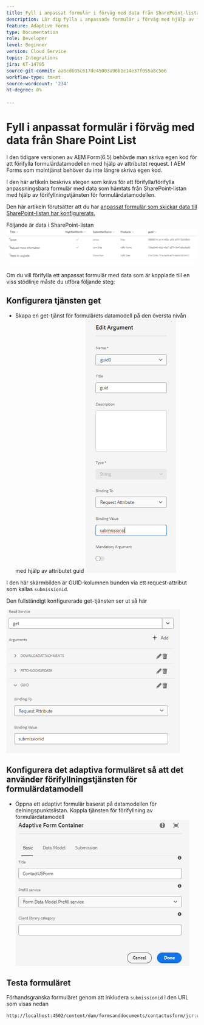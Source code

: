 ```yaml
---
title: Fyll i anpassat formulär i förväg med data från SharePoint-lista
description: Lär dig fylla i anpassade formulär i förväg med hjälp av formulärdatamodell som backas upp av en lista med delpunkter
feature: Adaptive Forms
type: Documentation
role: Developer
level: Beginner
version: Cloud Service
topic: Integrations
jira: KT-14795
source-git-commit: aa6cd605c617de45003a96b1c14e37f055a8c566
workflow-type: tm+mt
source-wordcount: '234'
ht-degree: 0%

---
```


# Fyll i anpassat formulär i förväg med data från Share Point List

I den tidigare versionen av AEM Form(6.5) behövde man skriva egen kod för att förifylla formulärdatamodellen med hjälp av attributet request. I AEM Forms som molntjänst behöver du inte längre skriva egen kod.

I den här artikeln beskrivs stegen som krävs för att förifylla/förifylla anpassningsbara formulär med data som hämtats från SharePoint-listan med hjälp av förifyllningstjänsten för formulärdatamodellen.

Den här artikeln förutsätter att du har [anpassat formulär som skickar data till SharePoint-listan har konfigurerats.](https://experienceleague.adobe.com/docs/experience-manager-cloud-service/content/forms/adaptive-forms-authoring/authoring-adaptive-forms-core-components/create-an-adaptive-form-on-forms-cs/configure-submit-actions-core-components.html?lang=en#connect-af-sharepoint-list)

Följande är data i SharePoint-listan
![sharepoint-list](assets/list-data.png)

Om du vill förifylla ett anpassat formulär med data som är kopplade till en viss stödlinje måste du utföra följande steg:

## Konfigurera tjänsten get

* Skapa en get-tjänst för formulärets datamodell på den översta nivån med hjälp av attributet guid
  ![get-service](assets/mapping-request-attribute.png)

I den här skärmbilden är GUID-kolumnen bunden via ett request-attribut som kallas `submissionid`.

Den fullständigt konfigurerade get-tjänsten ser ut så här

![get-service](assets/fdm-request-attribute.png)

## Konfigurera det adaptiva formuläret så att det använder förifyllningstjänsten för formulärdatamodell

* Öppna ett adaptivt formulär baserat på datamodellen för delningspunktslistan. Koppla tjänsten för förifyllning av formulärdatamodell
  ![form-prefill-service](assets/form-prefill-service.png)

## Testa formuläret

Förhandsgranska formuläret genom att inkludera `submissionid` i den URL som visas nedan

```html
http://localhost:4502/content/dam/formsanddocuments/contactusform/jcr:content?wcmmode=disabled&submissionid=57e12249-751a-4a38-a81f-0a4422b24412
```




